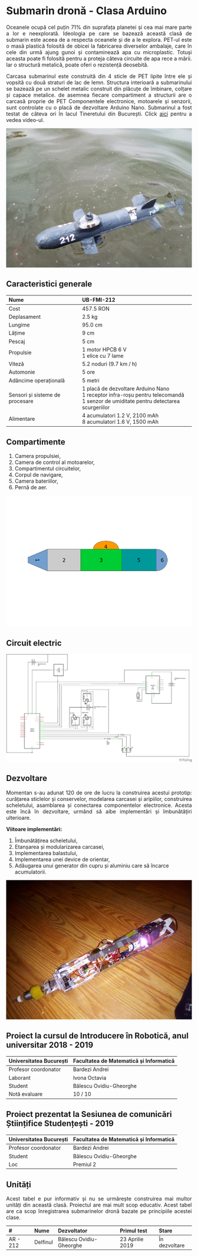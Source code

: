 # Submarin dronă - Clasa Arduino

<p align = "justify">
Oceanele ocupă cel puțin 71% din suprafața planetei și cea mai mare parte a lor e neexplorată. Ideologia pe care se bazează această clasă de submarin este aceea de a respecta oceanele și de a le explora. PET-ul este o masă plastică folosită de obicei la fabricarea diverselor ambalaje, care în cele din urmă ajung gunoi și contaminează apa cu microplastic. Totuși aceasta poate fi folosită pentru a proteja câteva circuite de apa rece a mării. Iar o structură metalică, poate oferi o rezistență deosebită.
</p>

<p align = "justify">
Carcasa submarinul este construită din 4 sticle de PET lipite între ele și vopsită cu două straturi de lac de lemn. Structura interioară a submarinului se bazează pe un schelet metalic construit din plăcuțe de îmbinare, colțare și capace metalice. de asemnea fiecare compartiment a structurii are o carcasă proprie de PET Componentele electronice, motoarele și senzorii, sunt controlate cu o placă de dezvoltare Arduino Nano. Submarinul a fost testat de câteva ori în lacul Tineretului din București. Click <a href = "https://www.youtube.com/watch?v=reCAACpi1qQ" >aici</a> pentru a vedea video-ul. 
</p>

![Pe apă](https://raw.githubusercontent.com/BalescuOvidiu/Submarin/master/img/onWater.jpg "În Parcul Tineretului pe lac")


## Caracteristici generale

| Nume 	| UB-FMI-212 	|
|:-----------------|:-------------------------|
| Cost 	| 457.5 RON 	|
| Deplasament 	| 2.5 kg 	|
| Lungime 	| 95.0 cm 	|
| Lățime 	| 9 cm 	|
| Pescaj 	| 5 cm 	|
| Propulsie 	| 1 motor HPCB 6 V <br> 1 elice cu 7 lame 	|
| Viteză 	| 5.2 noduri (9.7 km / h) 	|
| Automonie 	| 5 ore 	|
| Adâncime operațională 	| 5 metri 	|
| Sensori și  sisteme de procesare 	| 1 placă de dezvoltare Arduino Nano <br> 1 receptor infra-roșu pentru telecomandă <br> 1 senzor de umiditate pentru detectarea scurgeriilor 	|
| Alimentare 	| 4 acumulatori 1.2 V, 2100 mAh <br> 8 acumulatori 1.6 V, 1500 mAh 	|


## Compartimente

1. Camera propulsiei,
2. Camera de control al motoarelor,
3. Compartimentul circuitelor,
4. Corpul de navigare,
5. Camera bateriilor,
6. Pernă de aer.

![Pe lac](https://raw.githubusercontent.com/BalescuOvidiu/Submarin/master/img/parts.png)


## Circuit electric

![Schema](https://raw.githubusercontent.com/BalescuOvidiu/Submarin/master/img/schem.png)


## Dezvoltare

<p align = "justify">
Momentan s-au adunat 120 de ore de lucru la construirea acestui prototip: curățarea sticlelor și conservelor, modelarea carcasei și aripiilor, construirea scheletului, asamblarea și conectarea componentelor electronice.
Acesta este încă în dezvoltare, urmând să aibe implementări și îmbunătățiri ulterioare.
</p>

__Viitoare implementări:__

1. Îmbunătățirea scheletului,
2. Etanșarea și modularizarea carcasei,
3. Implementarea balastului,
4. Implementarea unei device de orientar,
5. Adăugarea unui generator din cupru și aluminiu care să încarce acumulatorii.

![Interior](https://raw.githubusercontent.com/BalescuOvidiu/Submarin/master/img/inside.jpg)


## Proiect la cursul de Introducere în Robotică, anul universitar 2018 - 2019

| Universitatea București | Facultatea de Matematică și Informatică |
|:------------------------|:----------------------------------------|
| Profesor coordonator    | Bardezi Andrei                          |  
| Laborant                | Ivona Octavia                           |
| Student                 | Bălescu Ovidiu-Gheorghe                 |
| Notă evaluare           | 10 / 10                                 |


## Proiect prezentat la Sesiunea de comunicări Științifice Studențești - 2019

| Universitatea București | Facultatea de Matematică și Informatică |
|:------------------------|:----------------------------------------|
| Profesor coordonator    | Bardezi Andrei                          |  
| Student                 | Bălescu Ovidiu-Gheorghe                 |
| Loc                     | Premiul 2                               |


## Unități

<p align = "justify">
Acest tabel e pur informativ și nu se urmărește construirea mai multor unități din această clasă. Proiectul are mai mult scop educativ. Acest tabel are ca scop înregistrarea submarinelor dronă bazate pe principiile acestei clase.
</p>

| # | Nume | Dezvoltator | Primul test | Stare |
|:-|:-|:-|:-|:-|
| AR - 212 | Delfinul | Bălescu Ovidiu-Gheorghe | 23 Aprilie 2019 | În dezvoltare |
